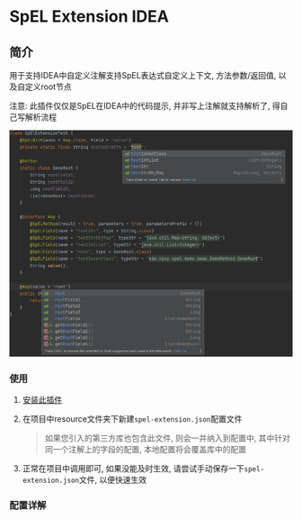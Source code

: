 # SpEL Extension IDEA

## 简介

用于支持IDEA中自定义注解支持SpEL表达式自定义上下文, 方法参数/返回值, 以及自定义root节点

注意: 此插件仅仅是SpEL在IDEA中的代码提示, 并非写上注解就支持解析了, 得自己写解析流程

![demo](./doc/img/demo.png)

### 使用

1. [安装此插件](https://plugins.jetbrains.com/plugin/23337-spel-extension/)

2. 在项目中resource文件夹下新建`spel-extension.json`配置文件

   > 如果您引入的第三方库也包含此文件, 则会一并纳入到配置中, 其中针对同一个注解上的字段的配置, 本地配置将会覆盖库中的配置

3. 正常在项目中调用即可, 如果没能及时生效, 请尝试手动保存一下`spel-extension.json`文件, 以便快速生效

### 配置详解

